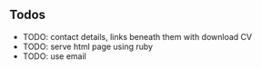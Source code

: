 ## Todos
 * TODO: contact details, links beneath them with download CV
 * TODO: serve html page using ruby
 * TODO: use email